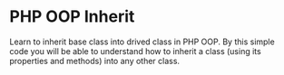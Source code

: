 # PHP OOP Inherit
Learn to inherit base class into drived class in PHP OOP. 
By this simple code you will be able to understand how to inherit a class (using its properties and methods) into any other class.
